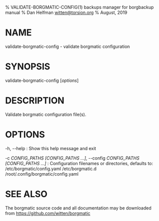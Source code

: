 % VALIDATE-BORGMATIC-CONFIG(1) backups manager for borgbackup manual
% Dan Helfman <witten@torsion.org>
% August, 2019

# NAME

validate-borgmatic-config - validate borgmatic configuration

# SYNOPSIS

validate-borgmatic-config [*options*]

# DESCRIPTION

Validate borgmatic configuration file(s).

# OPTIONS

-h, \--help
:   Show this help message and exit

-c *CONFIG_PATHS [CONFIG_PATHS ...]*, \--config *CONFIG_PATHS [CONFIG_PATHS ...]*
:   Configuration filenames or directories, defaults to: /etc/borgmatic/config.yaml /etc/borgmatic.d /root/.config/borgmatic/config.yaml

# SEE ALSO

The borgmatic source code and all documentation may be downloaded from <https://github.com/witten/borgmatic>
